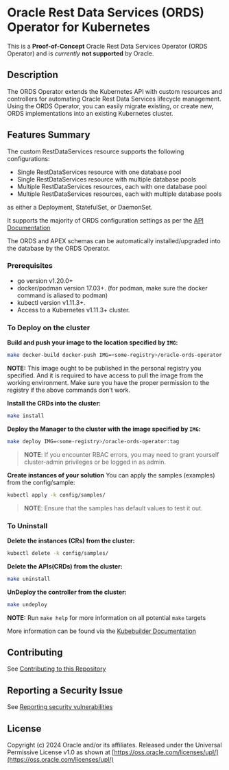 # Oracle Rest Data Services (ORDS) Operator for Kubernetes

This is a **Proof-of-Concept** Oracle Rest Data Services Operator (ORDS Operator) and is *currently* **not supported** by Oracle.

## Description

The ORDS Operator extends the Kubernetes API with custom resources and controllers for automating Oracle Rest Data
Services lifecycle management.  Using the ORDS Operator, you can easily migrate existing, or create new, ORDS implementations
into an existing Kubernetes cluster.

## Features Summary

The custom RestDataServices resource supports the following configurations:

* Single RestDataServices resource with one database pool
* Single RestDataServices resource with multiple database pools
* Multiple RestDataServices resources, each with one database pool
* Multiple RestDataServices resources, each with multiple database pools

as either a Deployment, StatefulSet, or DaemonSet.

It supports the majority of ORDS configuration settings as per the [API Documentation](docs/api.md)

The ORDS and APEX schemas can be automatically installed/upgraded into the database by the ORDS Operator.

### Prerequisites
- go version v1.20.0+
- docker/podman version 17.03+. (for podman, make sure the docker command is aliased to podman)
- kubectl version v1.11.3+.
- Access to a Kubernetes v1.11.3+ cluster.

### To Deploy on the cluster
**Build and push your image to the location specified by `IMG`:**

```sh
make docker-build docker-push IMG=<some-registry>/oracle-ords-operator:tag
```

**NOTE:** This image ought to be published in the personal registry you specified.  And it is required to have access to pull the image from the working environment.  Make sure you have the proper permission to the registry if the above commands don’t work.

**Install the CRDs into the cluster:**

```sh
make install
```

**Deploy the Manager to the cluster with the image specified by `IMG`:**

```sh
make deploy IMG=<some-registry>/oracle-ords-operator:tag
```

> **NOTE**: If you encounter RBAC errors, you may need to grant yourself cluster-admin privileges or be logged in as admin.

**Create instances of your solution**
You can apply the samples (examples) from the config/sample:

```sh
kubectl apply -k config/samples/
```

>**NOTE**: Ensure that the samples has default values to test it out.

### To Uninstall
**Delete the instances (CRs) from the cluster:**

```sh
kubectl delete -k config/samples/
```

**Delete the APIs(CRDs) from the cluster:**

```sh
make uninstall
```

**UnDeploy the controller from the cluster:**

```sh
make undeploy
```

**NOTE:** Run `make help` for more information on all potential `make` targets

More information can be found via the [Kubebuilder Documentation](https://book.kubebuilder.io/introduction.html)

## Contributing
See [Contributing to this Repository](./CONTRIBUTING.md)

## Reporting a Security Issue

See [Reporting security vulnerabilities](./SECURITY.md)

## License

Copyright (c) 2024 Oracle and/or its affiliates.
Released under the Universal Permissive License v1.0 as shown at [https://oss.oracle.com/licenses/upl/](https://oss.oracle.com/licenses/upl/)

